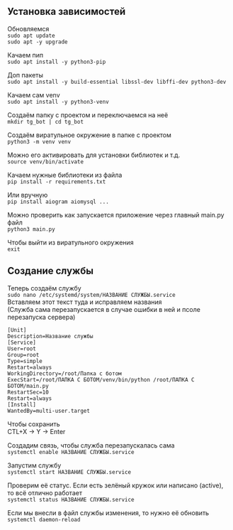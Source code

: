 <H2>Установка зависимостей</H2>  

Обновляемся  
```sudo apt update```  
```sudo apt -y upgrade```  
  
Качаем пип  
```sudo apt install -y python3-pip```  
  
Доп пакеты   
```sudo apt install -y build-essential libssl-dev libffi-dev python3-dev```  
  
Качаем сам venv  
```sudo apt install -y python3-venv```  
  
Создаём папку с проектом и переключаемся на неё  
```mkdir tg_bot | cd tg_bot```

Создаём виратульное окружение в папке с проектом  
```python3 -m venv venv```
 
Можно его активировать для установки библиотек и т.д.  
```source venv/bin/activate```

Качаем нужные библиотеки из файла  
```pip install -r requirements.txt```

Или вручную  
```pip install aiogram aiomysql ... ```

Можно проверить как запускается приложение через главный main.py файл  
```python3 main.py```

Чтобы выйти из виратульного окружения  
```exit```  
<H2>Создание службы</H2>

Теперь создаём службу  
```sudo nano /etc/systemd/system/НАЗВАНИЕ СЛУЖБЫ.service```  
Вставляем этот текст туда и исправляем названия  
(Служба сама перезапускается в случае ошибки в ней и псоле перезапуска сервера)  

```
[Unit]
Description=Название службы
[Service]
User=root
Group=root
Type=simple
Restart=always
WorkingDirectory=/root/Папка с ботом
ExecStart=/root/ПАПКА С БОТОМ/venv/bin/python /root/ПАПКА С БОТОМ/main.py
RestartSec=10
Restart=always
[Install]
WantedBy=multi-user.target
```
Чтобы сохранить  
CTL+X -> Y -> Enter  

Создадим связь, чтобы служба перезапускалась сама  
```systemctl enable НАЗВАНИЕ СЛУЖБЫ.service```  

Запустим службу   
```systemctl start НАЗВАНИЕ СЛУЖБЫ.service```  

Проверим её статус. Если есть зелёный кружок или написано (active), то всё отлично работает  
```systemctl status НАЗВАНИЕ СЛУЖБЫ.service```

Если мы внесли в файл службы изменения, то нужно её обновить  
```systemctl daemon-reload```

